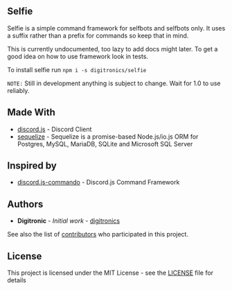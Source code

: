 ## Selfie

Selfie is a simple command framework for selfbots and selfbots only. It uses a suffix rather than a prefix for commands so keep that in mind.

This is currently undocumented, too lazy to add docs might later. To get a good idea on how to use framework look in tests.

To install selfie run `npm i -s digitronics/selfie` 

`NOTE:` Still in development anything is subject to change. Wait for 1.0 to use reliably.

## Made With
* [discord.js](https://github.com/hydrabolt/discord.js) - Discord Client
* [sequelize](https://www.npmjs.com/package/sequelize) - Sequelize is a promise-based Node.js/io.js ORM for Postgres, MySQL, MariaDB, SQLite and Microsoft SQL Server

## Inspired by
* [discord.js-commando](https://github.com/Gawdl3y/discord.js-commando) - Discord.js Command Framework

## Authors
* **Digitronic** - *Initial work* - [digitronics](https://github.com/digitronics)

See also the list of [contributors](https://github.com/digitronics/selfie/graphs/contributors) who participated in this project.

## License
This project is licensed under the MIT License - see the [LICENSE](LICENSE.md) file for details
